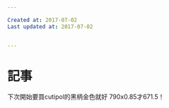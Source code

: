 ```yaml
---

Created at: 2017-07-02
Last updated at: 2017-07-02


---
```


# 記事


下次開始要買cutipol的黑柄金色就好
790x0.85才671.5！

